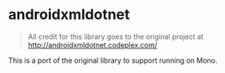 androidxmldotnet
================

> All credit for this library goes to the original project at http://androidxmldotnet.codeplex.com/

This is a port of the original library to support running on Mono.
